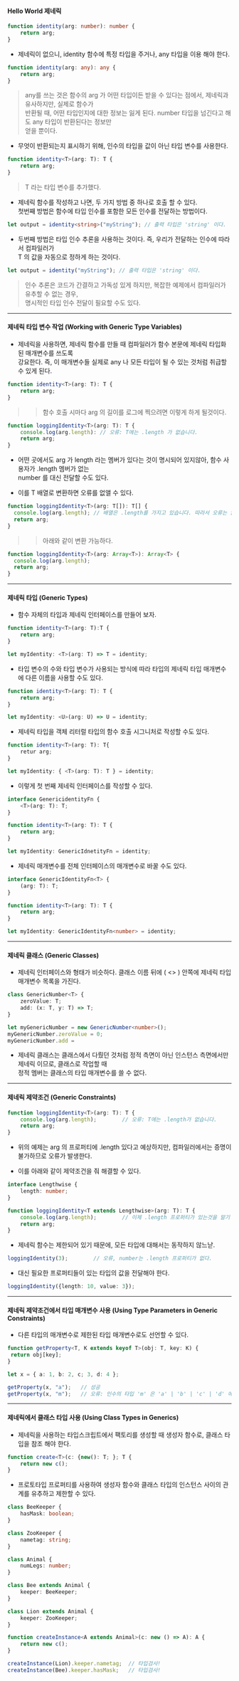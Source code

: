 #### Hello World 제네릭

```typeScript
function identity(arg: number): number {
    return arg;
}
```

- 제네릭이 없으니, identity 함수에 특정 타입을 주거나, any 타입을 이용 해야 한다.

```typeScript
function identity(arg: any): any {
    return arg;
}
```
> any를 쓰는 것은 함수의 arg 가 어떤 타입이든 받을 수 있다는 점에서, 제네릭과 유사하지만, 실제로 함수가  
  반환될 때, 어떤 타입인지에 대한 정보는 잃게 된다. number 타입을 넘긴다고 해도 any 타입이 반환된다는 정보만  
  얻을 뿐이다.
  
- 무엇이 반환되는지 표시하기 위해, 인수의 타입을 값이 아닌 타입 변수를 사용한다.

```typeScript
function identity<T>(arg: T): T {
    return arg;
}
```
> T 라는 타입 변수를 추가했다.


- 제네릭 함수를 작성하고 나면, 두 가지 방법 중 하나로 호출 할 수 있다.  
  첫번째 방법은 함수에 타입 인수를 포함한 모든 인수를 전달하는 방법이다.
  
```typeScript
let output = identity<string>("myString"); // 출력 타입은 'string' 이다.
```

- 두번째 방법은 타입 인수 추론을 사용하는 것이다. 즉, 우리가 전달하는 인수에 따라서 컴파일러가  
  T 의 값을 자동으로 정하게 하는 것이다.
  
```typeScript
let output = identity("myString"); // 출력 타입은 'string' 이다.
```
> 인수 추론은 코드가 간결하고 가독성 있게 하지만, 복잡한 예제에서 컴파일러가 유추할 수 없는 경우,  
  명시적인 타입 인수 전달이 필요할 수도 있다.
  
  
***


#### 제네릭 타입 변수 작업 (Working with Generic Type Variables)

- 제네릭을 사용하면, 제네릭 함수를 만들 때 컴파일러가 함수 본문에 제네릭 타입화된 매개변수를 쓰도록  
  강요한다. 즉, 이 매개변수들 실제로 any 나 모든 타입이 될 수 있는 것처럼 취급할 수 있게 된다.
  
```typeScript
function identity<T>(arg: T): T {
    return arg;
}
```

>> 함수 호출 시마다 arg 의 길이를 로그에 찍으려면 이렇게 하게 될것이다.

```typeScript
function loggingIdentity<T>(arg: T): T {
    console.log(arg.length): // 오류: T에는 .length 가 없습니다.
    return arg;
}
```

- 어떤 곳에서도 arg 가 length 라는 멤버가 있다는 것이 명시되어 있지않아, 함수 사용자가 .length 멤버가 없는  
  number 를 대신 전달할 수도 있다.

- 이를 T 배열로 변환하면 오류를 없앨 수 있다.

```typeScript
function loggingIdentity<T>(arg: T[]): T[] {
  console.log(arg.length); // 배열은 .length를 가지고 있습니다. 따라서 오류는 없습니다.
  return arg;
}
```
  
>> 아래와 같이 변환 가능하다.

```typeScript
function loggingIdentity<T>(arg: Array<T>): Array<T> {
  console.log(arg.length);
  return arg;
}
```
  
  
***


#### 제네릭 타입 (Generic Types)

- 함수 자체의 타입과 제네릭 인터페이스를 만들어 보자.

```typeScript
function identity<T>(arg: T):T {
    return arg;
}

let myIdentity: <T>(arg: T) => T = identity;
```

- 타입 변수의 수와 타입 변수가 사용되는 방식에 따라 타입의 제네릭 타입 매개변수에 다른 이름을 사용할 수도 있다.

```typeScript
function identity<T>(arg: T): T {
    return arg;
}

let myIdentity: <U>(arg: U) => U = identity;
```

- 제네릭 타입을 객체 리터럴 타입의 함수 호출 시그니처로 작성할 수도 있다.

```typeScript
function identity<T>(arg: T): T{
    retur arg;
}

let myIdentity: { <T>(arg: T): T } = identity;
```

- 이렇게 첫 번째 제네릭 인터페이스를 작성할 수 있다.

```typeScript
interface GenericidentityFn {
    <T>(arg: T): T;
}

function identity<T>(arg: T): T {
    return arg;
}

let myIdentity: GenericIdnetityFn = identity;
```

- 제네릭 매개변수를 전체 인터페이스의 매개변수로 바꿀 수도 있다.

```typeScript
interface GenericIdentityFn<T> {
    (arg: T): T;
}

function identity<T>(arg: T): T {
    return arg;
}

let myIdentity: GenericIdentityFn<number> = identity;
```


***


#### 제네릭 클래스 (Generic Classes)

- 제네릭 인터페이스와 형태가 비슷하다. 클래스 이름 뒤에 ( <> ) 안쪽에 제네릭 타입 매개변수 목록을 가진다.

```typeScript
class GenericNumber<T> {
    zeroValue: T;
    add: (x: T, y: T) => T;
}

let myGenericNumber = new GenericNumber<number>();
myGenericNumber.zeroValue = 0; 
myGenericNumber.add = 
```

- 제네릭 클래스는 클래스에서 다뤘던 것처럼 정적 측면이 아닌 인스턴스 측면에서만 제네릭 이므로, 클래스로 작업할 때  
  정적 멤버는 클래스의 타입 매개변수를 쓸 수 없다.
  

***


#### 제네릭 제약조건 (Generic Constraints) 

```typeScript
function loggingIdentity<T>(arg: T): T {
    console.log(arg.length);        // 오류: T에는 .length가 없습니다.
    return arg;
}
```

- 위의 예제는 arg 의 프로퍼티에 .length 있다고 예상하지만, 컴파일러에서는 증명이 불가하므로 오류가 발생한다.

- 이를 아래와 같이 제약조건을 줘 해결할 수 있다.

```typeScript
interface Lengthwise {
    length: number;
}

function loggingIdentity<T extends Lengthwise>(arg: T): T {
    console.log(arg.length);        // 이제 .length 프로퍼티가 있는것을 알기 때문에 더 이상 오류 발생하지 않는다.
    return arg;
}
```

- 제네릭 함수는 제한되어 있기 때문에, 모든 타입에 대해서는 동작하지 않느낟.

```typeScript
loggingIdentity(3);        // 오류, number는 .length 프로퍼티가 없다.
```

- 대신 필요한 프로퍼티들이 있는 타입의 값을 전달해야 한다.

```typeScript
loggingIdentity({length: 10, value: 3});
```


***


#### 제네릭 제약조건에서 타입 매개변수 사용 (Using Type Parameters in Generic Constraints)

- 다른 타입의 매개변수로 제한된 타입 매개변수로도 선언할 수 있다.

```typeScript
function getProperty<T, K extends keyof T>(obj: T, key: K) {
 return obj[key];
}

let x = { a: 1, b: 2, c; 3, d: 4 };

getProperty(x, "a");   // 성공
getProperty(x, "m");   // 오류: 인수의 타입 'm' 은 'a' | 'b' | 'c' | 'd' 에 해당되지 않는다.
```
 
***
 
 
#### 제네릭에서 클래스 타입 사용 (Using Class Types in Generics)
 
- 제네릭을 사용하는 타입스크립트에서 팩토리를 생성할 때 생성자 함수로, 클래스 타입을 참조 해야 한다.

```typeScript
function create<T>(c: {new(): T; }; T {
    return new c();
}
```
 
- 프로토타입 프로퍼티를 사용하여 생성자 함수와 클래스 타입의 인스턴스 사이의 관계를 유추하고 제한할 수 있다.

```typeScript
class BeeKeeper {
    hasMask: boolean;
}

class ZooKeeper {
    nametag: string;
}

class Animal {
    numLegs: number;
}

class Bee extends Animal {
    keeper: BeeKeeper;
}

class Lion extends Animal {
    keeper: ZooKeeper;
}

function createInstance<A extends Animal>(c: new () => A): A {
    return new c();
}

createInstance(Lion).keeper.nametag;  // 타입검사!
createInstance(Bee).keeper.hasMask;   // 타입검사!
```
